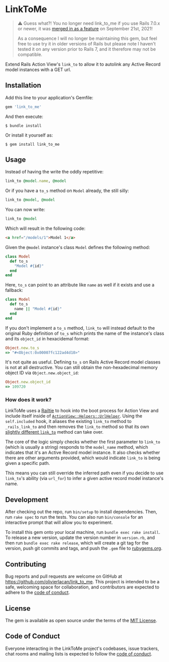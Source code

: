 # LinkToMe

> :warning: Guess what?! You no longer need link_to_me if you use Rails 7.0.x or newer, it was [merged in as a feature][merged] on September 21st, 2021! 
> 
> As a consequence I will no longer be maintaining this gem, but feel free to use try it in older versions of Rails but please note I haven't tested it on any version prior to Rails 7, and it therefore may not be compatible.

[merged]: https://github.com/rails/rails/pull/42234

Extend Rails Action View's `link_to` to allow it to autolink any
Active Record model instances with a GET url.

## Installation

Add this line to your application's Gemfile:

```ruby
gem 'link_to_me'
```

And then execute:

    $ bundle install

Or install it yourself as:

    $ gem install link_to_me

## Usage

Instead of having the write the oddly repetitive:

```ruby
link_to @model.name, @model
```

Or if you have a `to_s` method on `Model` already, the still silly:

```ruby
link_to @model, @model
```

You can now write:

```ruby
link_to @model
```

Which will result in the following code:

```html
<a href="/models/1">Model 1</a>
```

Given the `@model` instance's class `Model` defines the following method:

```ruby
class Model
  def to_s
    "Model #{id}"
  end
end
```

Here, `to_s` can point to an attribute like `name` as well if it exists
and use a fallback:

```ruby
class Model
  def to_s
    name || "Model #{id}"
  end
end
```

If you don't implement a `to_s` method, `link_to` will instead default
to the original Ruby definition of `to_s` which prints the name of the
instance's class and its `object_id` in hexacidemal format:

```ruby
Object.new.to_s
=> "#<Object:0x00007fc122ad4d10>"
```

It's not quite as useful. Defining `to_s` on Rails Active Record model
classes is not at all destructive. You can still obtain the
non-hexadecimal memory object ID via `Object.new.object_id`:

```ruby
Object.new.object_id
=> 109720
```

### How does it work?

LinkToMe uses a [Railtie](/blob/main/lib/link_to_me/railtie.rb) to hook
into the boot process for Action View and include itself inside of
[`ActionView::Helpers::UrlHelper`][urlhelper]. Using the `self.included`
hook, it aliases the existing `link_to` method to `_rails_link_to` and
then removes the `link_to` method so that its own [slightly different
`link_to`][linkto] method can take over.

The core of the logic simply checks whether the first parameter to
`link_to` (which is usually a string) responds to the `model_name`
method, which indicates that it's an Active Record model instance.
It also checks whether there are other arguments provided, which would
indicate `link_to` is being given a specific path.

This means you can still override the inferred path even if you decide
to use `link_to`'s ability (via `url_for`) to infer a given active record
model instance's name.

[urlhelper]: https://github.com/rails/rails/blob/ee7cf8cf7569ef87079c48ee81c867eae5e24ed4/actionview/lib/action_view/helpers/url_helper.rb
[linkto]: https://github.com/olivierlacan/link_to_me/blob/b0157b4df3196c4f56613e23762b19459362c7d5/lib/link_to_me.rb#L154-L164

## Development

After checking out the repo, run `bin/setup` to install dependencies. Then, run `rake spec` to run the tests. You can also run `bin/console` for an interactive prompt that will allow you to experiment.

To install this gem onto your local machine, run `bundle exec rake install`. To release a new version, update the version number in `version.rb`, and then run `bundle exec rake release`, which will create a git tag for the version, push git commits and tags, and push the `.gem` file to [rubygems.org](https://rubygems.org).

## Contributing

Bug reports and pull requests are welcome on GitHub at https://github.com/olivierlacan/link_to_me. This project is intended to be a safe, welcoming space for collaboration, and contributors are expected to adhere to the [code of conduct](https://github.com/olivierlacan/link_to_me/blob/master/CODE_OF_CONDUCT.md).

## License

The gem is available as open source under the terms of the [MIT License](https://opensource.org/licenses/MIT).

## Code of Conduct

Everyone interacting in the LinkToMe project's codebases, issue trackers, chat rooms and mailing lists is expected to follow the [code of conduct](https://github.com/olivierlacan/link_to_me/blob/master/CODE_OF_CONDUCT.md).
